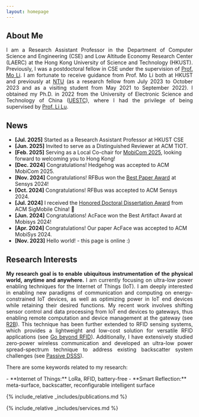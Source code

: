 ```yaml
---
layout: homepage
---
```


## About Me
<div align="justify">

I am a Research Assistant Professor in the Department of Computer Science and Engineering (CSE) and Low Altitude Economy Research Center (LAERC) at the Hong Kong University of Science and Technology (HKUST). 
Previously, I was a postdoctoral fellow in CSE under the supervision of <a href="https://cse.hkust.edu.hk/~lim/">Prof. Mo Li</a>. I am fortunate to receive guidance from Prof. Mo Li both at HKUST and previously at <a href="https://www.ntu.edu.sg/">NTU</a> (as a research fellow from July 2023 to October 2023 and as a visiting student from May 2021 to September 2022). I obtained my Ph.D. in 2022 from the University of Electronic Science and Technology of China (<a href="https://en.uestc.edu.cn/">UESTC</a>), where I had the privilege of being supervised by <a href="https://www.scse.uestc.edu.cn/info/1081/12001.htm">Prof. Li Lu</a>. 
</div>


## News
- **[Jul. 2025]** Started as a Research Assistant Professor at HKUST CSE
- **[Jun. 2025]** Invited to serve as a Distinguished Reviewer at ACM TIOT.
- **[Feb. 2025]** Serving as a Local Co-chair for [MobiCom 2025](https://www.sigmobile.org/mobicom/2025/committee.html), looking forward to welcoming you to Hong Kong!
- **[Dec. 2024]** Congratulations! Hedgehog was accepted to ACM MobiCom 2025.
- **[Nov. 2024]** Congratulations! RFBus won the <a href="https://sensys.acm.org/2024/program/">Best Paper Award</a>  at Sensys 2024!
- **[Oct. 2024]** Congratulations! RFBus was accepted to ACM Sensys 2024.
- **[Jul. 2024]** I received the <a href="assets/files/SigMobile_China_phd.pdf">Honored Doctoral Dissertation Award</a> from ACM SigMobile China! 🎉
- **[Jun. 2024]** Congratulations! AcFace won the Best Artifact Award at Mobisys 2024!
- **[Apr. 2024]** Congratulations! Our paper AcFace was accepted to ACM MobiSys 2024.
- **[Nov. 2023]** Hello world! - this page is online :)
<!--- **[Feb. 2020]** Our paper about incremental learning is accepted to CVPR 2020. -->
<!-- This content will not appear in the rendered Markdown -->


## Research Interests

<div align="justify">
<strong>My research goal is to enable ubiquitous instrumentation of the physical world, anytime and anywhere.</strong>
I am currently focusing on ultra-low power enabling techniques for the Internet of Things (IoT). I am deeply interested in enabling new paradigms of communication and computing on energy-constrained IoT devices, as well as optimizing power in IoT end devices while retaining their desired functions. My recent work involves shifting sensor control and data processing from IoT end devices to gateways, thus enabling remote computation and device management at the gateway (see <a href="https://dl.acm.org/doi/10.1145/3372224.3419182">R2B</a>). This technique has been further extended to RFID sensing systems, which provides a lightweight and low-cost solution for versatile RFID applications (see <a href="https://dl.acm.org/doi/10.1145/3570361.3613284">Go beyond RFID</a>). Additionally, I have extensively studied zero-power wireless communication and developed an ultra-low power spread-spectrum technique to address existing backscatter system challenges (see <a href="https://www.usenix.org/conference/nsdi22/presentation/li-songfan">Passive DSSS</a>). 

There are some keywords related to my research:
</div>
- **Internet of Things:** LoRa, RFID, battery-free
- **Smart Reflection:** meta-surface, backscatter, reconfigurable intelligent surface




{% include_relative _includes/publications.md %}

{% include_relative _includes/services.md %}
